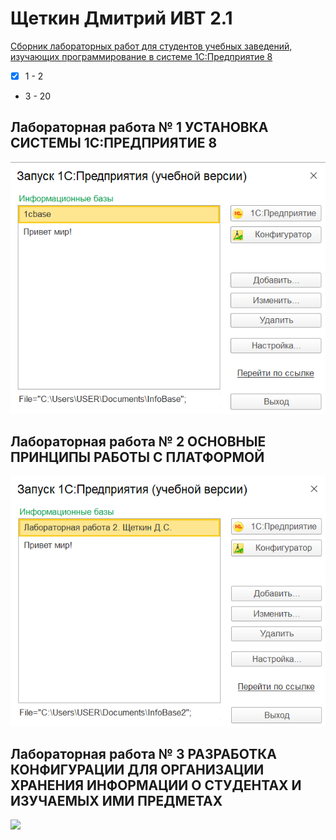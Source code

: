 # Щеткин Дмитрий ИВТ 2.1
[Сборник лабораторных работ для студентов учебных заведений, изучающих программирование в системе 1С:Предприятие 8](https://its.1c.ru/db/publab82021)

- [x] 1 - 2
- 3 - 20

## Лабораторная работа № 1 УСТАНОВКА СИСТЕМЫ 1С:ПРЕДПРИЯТИЕ 8
![](photos/1.png)

## Лабораторная работа № 2 ОСНОВНЫЕ ПРИНЦИПЫ РАБОТЫ С ПЛАТФОРМОЙ
![](photos/2.png)

## Лабораторная работа № 3 РАЗРАБОТКА КОНФИГУРАЦИИ ДЛЯ ОРГАНИЗАЦИИ ХРАНЕНИЯ ИНФОРМАЦИИ О СТУДЕНТАХ И ИЗУЧАЕМЫХ ИМИ ПРЕДМЕТАХ
![](photos/.png)


